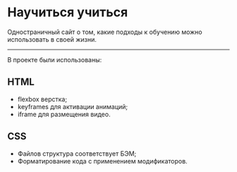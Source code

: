 # Научиться учиться

Одностраничный сайт о том, какие подходы к обучению можно использовать в своей жизни.

------
В проекте были использованы:
## HTML
* flexbox верстка;
* keyframes для активации анимаций;
* iframe для размещения видео.


## CSS
* Файлов структура соответствует БЭМ;
* Форматирование кода с применением модификаторов.
